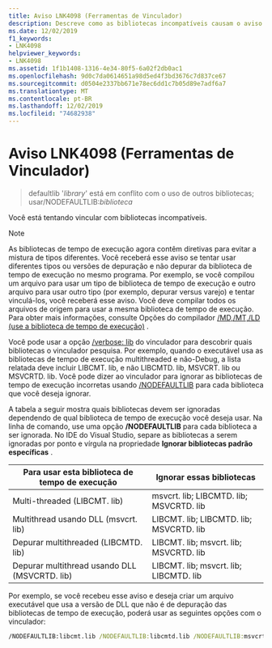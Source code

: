 ```yaml
---
title: Aviso LNK4098 (Ferramentas de Vinculador)
description: Descreve como as bibliotecas incompatíveis causam o aviso das ferramentas do vinculador LNK4098 e como usar o/NODEFAULTLIB para corrigi-lo.
ms.date: 12/02/2019
f1_keywords:
- LNK4098
helpviewer_keywords:
- LNK4098
ms.assetid: 1f1b1408-1316-4e34-80f5-6a02f2db0ac1
ms.openlocfilehash: 9d0c7da0614651a98d5ed4f3bd3676c7d837ce67
ms.sourcegitcommit: d0504e2337bb671e78ec6dd1c7b05d89e7adf6a7
ms.translationtype: MT
ms.contentlocale: pt-BR
ms.lasthandoff: 12/02/2019
ms.locfileid: "74682938"
---
```

# <a name="linker-tools-warning-lnk4098"></a>Aviso LNK4098 (Ferramentas de Vinculador)

> defaultlib '*library*' está em conflito com o uso de outros bibliotecas; usar/NODEFAULTLIB:*biblioteca*

Você está tentando vincular com bibliotecas incompatíveis.

> [!NOTE]
> As bibliotecas de tempo de execução agora contêm diretivas para evitar a mistura de tipos diferentes. Você receberá esse aviso se tentar usar diferentes tipos ou versões de depuração e não depurar da biblioteca de tempo de execução no mesmo programa. Por exemplo, se você compilou um arquivo para usar um tipo de biblioteca de tempo de execução e outro arquivo para usar outro tipo (por exemplo, depurar versus varejo) e tentar vinculá-los, você receberá esse aviso. Você deve compilar todos os arquivos de origem para usar a mesma biblioteca de tempo de execução. Para obter mais informações, consulte Opções do compilador [/MD,/MT,/LD (use a biblioteca de tempo de execução)](../../build/reference/md-mt-ld-use-run-time-library.md) .

Você pode usar a opção [/verbose: lib](../../build/reference/verbose-print-progress-messages.md) do vinculador para descobrir quais bibliotecas o vinculador pesquisa. Por exemplo, quando o executável usa as bibliotecas de tempo de execução multithreaded e não-Debug, a lista relatada deve incluir LIBCMT. lib, e não LIBCMTD. lib, MSVCRT. lib ou MSVCRTD. lib. Você pode dizer ao vinculador para ignorar as bibliotecas de tempo de execução incorretas usando [/NODEFAULTLIB](../../build/reference/nodefaultlib-ignore-libraries.md) para cada biblioteca que você deseja ignorar.

A tabela a seguir mostra quais bibliotecas devem ser ignoradas dependendo de qual biblioteca de tempo de execução você deseja usar. Na linha de comando, use uma opção **/NODEFAULTLIB** para cada biblioteca a ser ignorada. No IDE do Visual Studio, separe as bibliotecas a serem ignoradas por ponto e vírgula na propriedade **Ignorar bibliotecas padrão específicas** .

| Para usar esta biblioteca de tempo de execução | Ignorar essas bibliotecas |
|-----------------------------------|----------------------------|
| Multi-threaded (LIBCMT. lib) | msvcrt. lib; LIBCMTD. lib; MSVCRTD. lib |
| Multithread usando DLL (msvcrt. lib) | LIBCMT. lib; LIBCMTD. lib; MSVCRTD. lib |
| Depurar multithreaded (LIBCMTD. lib) | LIBCMT. lib; msvcrt. lib; MSVCRTD. lib |
| Depurar multithread usando DLL (MSVCRTD. lib) | LIBCMT. lib; msvcrt. lib; LIBCMTD. lib |

Por exemplo, se você recebeu esse aviso e deseja criar um arquivo executável que usa a versão de DLL que não é de depuração das bibliotecas de tempo de execução, poderá usar as seguintes opções com o vinculador:

```cmd
/NODEFAULTLIB:libcmt.lib /NODEFAULTLIB:libcmtd.lib /NODEFAULTLIB:msvcrtd.lib
```
